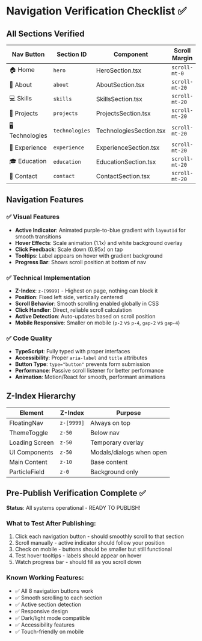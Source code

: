 # Navigation Verification Checklist ✅

## All Sections Verified

| Nav Button | Section ID | Component | Scroll Margin | Status |
|------------|-----------|-----------|---------------|--------|
| 🏠 Home | `hero` | HeroSection.tsx | `scroll-mt-0` | ✅ |
| 👤 About | `about` | AboutSection.tsx | `scroll-mt-20` | ✅ |
| 💻 Skills | `skills` | SkillsSection.tsx | `scroll-mt-20` | ✅ |
| 📁 Projects | `projects` | ProjectsSection.tsx | `scroll-mt-20` | ✅ |
| 🖥️ Technologies | `technologies` | TechnologiesSection.tsx | `scroll-mt-20` | ✅ |
| 💼 Experience | `experience` | ExperienceSection.tsx | `scroll-mt-20` | ✅ |
| 🎓 Education | `education` | EducationSection.tsx | `scroll-mt-20` | ✅ |
| 📧 Contact | `contact` | ContactSection.tsx | `scroll-mt-20` | ✅ |

## Navigation Features

### ✅ Visual Features
- **Active Indicator**: Animated purple-to-blue gradient with `layoutId` for smooth transitions
- **Hover Effects**: Scale animation (1.1x) and white background overlay
- **Click Feedback**: Scale down (0.95x) on tap
- **Tooltips**: Label appears on hover with gradient background
- **Progress Bar**: Shows scroll position at bottom of nav

### ✅ Technical Implementation
- **Z-Index**: `z-[9999]` - Highest on page, nothing can block it
- **Position**: Fixed left side, vertically centered
- **Scroll Behavior**: Smooth scrolling enabled globally in CSS
- **Click Handler**: Direct, reliable scroll calculation
- **Active Detection**: Auto-updates based on scroll position
- **Mobile Responsive**: Smaller on mobile (`p-2` vs `p-4`, `gap-2` vs `gap-4`)

### ✅ Code Quality
- **TypeScript**: Fully typed with proper interfaces
- **Accessibility**: Proper `aria-label` and `title` attributes
- **Button Type**: `type="button"` prevents form submission
- **Performance**: Passive scroll listener for better performance
- **Animation**: Motion/React for smooth, performant animations

## Z-Index Hierarchy

| Element | Z-Index | Purpose |
|---------|---------|---------|
| FloatingNav | `z-[9999]` | Always on top |
| ThemeToggle | `z-50` | Below nav |
| Loading Screen | `z-50` | Temporary overlay |
| UI Components | `z-50` | Modals/dialogs when open |
| Main Content | `z-10` | Base content |
| ParticleField | `z-0` | Background only |

## Pre-Publish Verification Complete ✅

**Status**: All systems operational - READY TO PUBLISH!

### What to Test After Publishing:
1. Click each navigation button - should smoothly scroll to that section
2. Scroll manually - active indicator should follow your position
3. Check on mobile - buttons should be smaller but still functional
4. Test hover tooltips - labels should appear on hover
5. Watch progress bar - should fill as you scroll down

### Known Working Features:
- ✅ All 8 navigation buttons work
- ✅ Smooth scrolling to each section
- ✅ Active section detection
- ✅ Responsive design
- ✅ Dark/light mode compatible
- ✅ Accessibility features
- ✅ Touch-friendly on mobile
